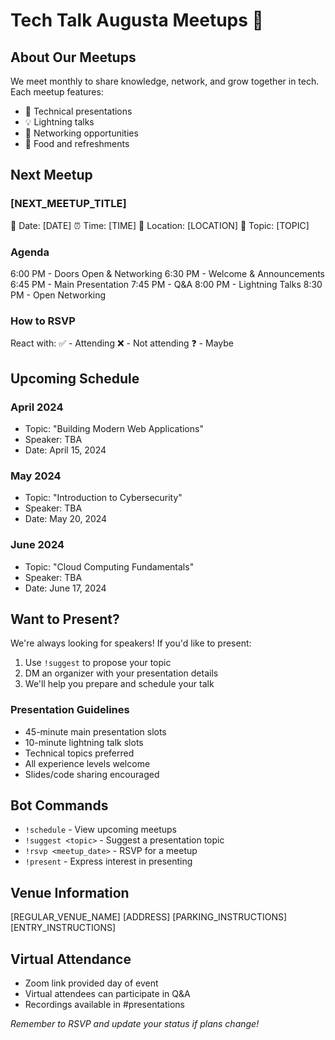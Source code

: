 # Tech Talk Augusta Meetups 📅

## About Our Meetups

We meet monthly to share knowledge, network, and grow together in tech. Each meetup features:
- 🎤 Technical presentations
- 💡 Lightning talks
- 🤝 Networking opportunities
- 🍕 Food and refreshments

## Next Meetup

### [NEXT_MEETUP_TITLE]
📅 Date: [DATE]
⏰ Time: [TIME]
📍 Location: [LOCATION]
🎯 Topic: [TOPIC]

### Agenda
6:00 PM - Doors Open & Networking
6:30 PM - Welcome & Announcements
6:45 PM - Main Presentation
7:45 PM - Q&A
8:00 PM - Lightning Talks
8:30 PM - Open Networking

### How to RSVP
React with:
✅ - Attending
❌ - Not attending
❓ - Maybe

## Upcoming Schedule

### April 2024
- Topic: "Building Modern Web Applications"
- Speaker: TBA
- Date: April 15, 2024

### May 2024
- Topic: "Introduction to Cybersecurity"
- Speaker: TBA
- Date: May 20, 2024

### June 2024
- Topic: "Cloud Computing Fundamentals"
- Speaker: TBA
- Date: June 17, 2024

## Want to Present?

We're always looking for speakers! If you'd like to present:
1. Use `!suggest` to propose your topic
2. DM an organizer with your presentation details
3. We'll help you prepare and schedule your talk

### Presentation Guidelines
- 45-minute main presentation slots
- 10-minute lightning talk slots
- Technical topics preferred
- All experience levels welcome
- Slides/code sharing encouraged

## Bot Commands
- `!schedule` - View upcoming meetups
- `!suggest <topic>` - Suggest a presentation topic
- `!rsvp <meetup_date>` - RSVP for a meetup
- `!present` - Express interest in presenting

## Venue Information
[REGULAR_VENUE_NAME]
[ADDRESS]
[PARKING_INSTRUCTIONS]
[ENTRY_INSTRUCTIONS]

## Virtual Attendance
- Zoom link provided day of event
- Virtual attendees can participate in Q&A
- Recordings available in #presentations

*Remember to RSVP and update your status if plans change!* 